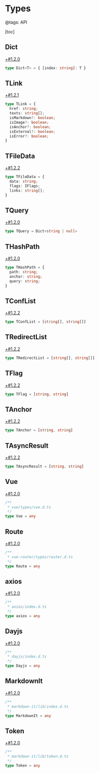 # Types

@tags: API

[toc]

## Dict

[+#1.2.0](/snippets/version-when-last-update.md)

```ts
type Dict<T> = { [index: string]: T }
```

## TLink

[+#1.2.1](/snippets/version-when-last-update.md)

```ts
type TLink = {
  href: string;
  texts: string[];
  isMarkdown?: boolean;
  isImage?: boolean;
  isAnchor?: boolean;
  isExternal?: boolean;
  isError?: boolean;
}
```

## TFileData

[+#1.2.2](/snippets/version-when-last-update.md)

```ts
type TFileData = {
  data: string;
  flags: IFlags;
  links: string[];
}
```

## TQuery

[+#1.2.0](/snippets/version-when-last-update.md)

```ts
type TQuery = Dict<string | null>
```

## THashPath

[+#1.2.0](/snippets/version-when-last-update.md)

```ts
type THashPath = {
  path: string;
  anchor: string;
  query: string;
}
```

## TConfList

[+#1.2.2](/snippets/version-when-last-update.md)

```ts
type TConfList = [string[], string[]]
```

## TRedirectList

[+#1.2.2](/snippets/version-when-last-update.md)

```ts
type TRedirectList = [string[], string[]]
```

## TFlag

[+#1.2.2](/snippets/version-when-last-update.md)

```ts
type TFlag = [string, string]
```

## TAnchor

[+#1.2.2](/snippets/version-when-last-update.md)

```ts
type TAnchor = [string, string]
```

## TAsyncResult

[+#1.2.2](/snippets/version-when-last-update.md)

```ts
type TAsyncResult = [string, string]
```

## Vue

[+#1.2.0](/snippets/version-when-last-update.md)

```ts
/**
 * vue/types/vue.d.ts
 */
type Vue = any
```

## Route

[+#1.2.0](/snippets/version-when-last-update.md)

```ts
/**
 * vue-router/types/router.d.ts
 */
type Route = any
```

## axios

[+#1.2.0](/snippets/version-when-last-update.md)

```ts
/**
 * axios/index.d.ts
 */
type axios = any
```

## Dayjs

[+#1.2.0](/snippets/version-when-last-update.md)

```ts
/**
 * dayjs/index.d.ts
 */
type Dayjs = any
```

## MarkdownIt

[+#1.2.0](/snippets/version-when-last-update.md)

```ts
/**
 * markdown-it/lib/index.d.ts
 */
type MarkdownIt = any
```

## Token

[+#1.2.0](/snippets/version-when-last-update.md)

```ts
/**
 * markdown-it/lib/token.d.ts
 */
type Token = any
```
